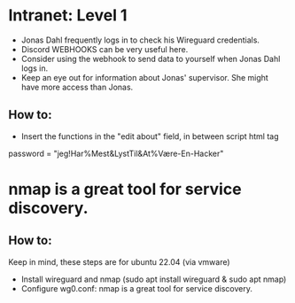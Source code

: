 # Intranet: Level 1
- Jonas Dahl frequently logs in to check his Wireguard credentials.
- Discord WEBHOOKS can be very useful here.
- Consider using the webhook to send data to yourself when Jonas Dahl logs in.
- Keep an eye out for information about Jonas' supervisor. She might have more access than Jonas.

## How to: 

- Insert the functions in the "edit about" field, in between script html tag <br> 

password = "jeg!Har%Mest&LystTil&At%Være-En-Hacker"

# nmap is a great tool for service discovery. 

## How to: 

Keep in mind, these steps are for ubuntu 22.04 (via vmware)

- Install wireguard and nmap (sudo apt install wireguard & sudo apt nmap)
- Configure wg0.conf: nmap is a great tool for service discovery. 
